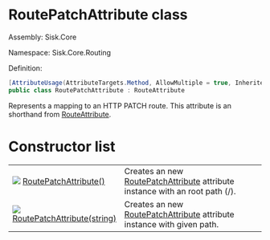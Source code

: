 <!--

Copyrights 2023 Sisk Framework - CypherPotato
Published under MIT license

!!! DO NOT EDIT THIS FILE !!!
This file was generated by a tool in the Sisk package. To edit the information in this documentation,
edit the XML documentation present in the Sisk source code.

-->

# RoutePatchAttribute class
Assembly: Sisk.Core

Namespace: Sisk.Core.Routing

Definition:

```cs
[AttributeUsage(AttributeTargets.Method, AllowMultiple = true, Inherited = true)]
public class RoutePatchAttribute : RouteAttribute
```

Represents a mapping to an HTTP PATCH route. This attribute is an shorthand from <a href="/spec/Sisk.Core.Routing.RouteAttribute.md">RouteAttribute</a>.


# Constructor list

<table>
    <tbody>
<tr>
    <td style="width: 33%">
        <img class="icon" src="/assets/img/icons/constructor.svg">
        <a href="/spec/Sisk.Core.Routing.RoutePatchAttribute.RoutePatchAttribute().md">
            RoutePatchAttribute()
        </a>
    </td>
    <td>
        Creates an new <a href="/spec/Sisk.Core.Routing.RoutePatchAttribute.md">RoutePatchAttribute</a> attribute instance with an root path (/).
    </td>
</tr>
<tr>
    <td style="width: 33%">
        <img class="icon" src="/assets/img/icons/constructor.svg">
        <a href="/spec/Sisk.Core.Routing.RoutePatchAttribute.RoutePatchAttribute(string).md">
            RoutePatchAttribute(string)
        </a>
    </td>
    <td>
        Creates an new <a href="/spec/Sisk.Core.Routing.RoutePatchAttribute.md">RoutePatchAttribute</a> attribute instance with given path.
    </td>
</tr>
    </tbody>
</table>
